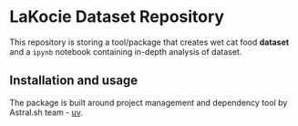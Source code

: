 # LaKocie Dataset Repository

This repository is storing a tool/package that creates wet cat food **dataset** and a `ipynb` notebook containing in-depth analysis of dataset.


## Installation and usage

The package is built around project management and dependency tool by Astral.sh team - [uv](https://docs.astral.sh/uv/).

